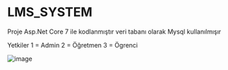 # LMS_SYSTEM

Proje Asp.Net Core 7 ile kodlanmıştır veri tabanı olarak Mysql kullanılmışır

Yetkiler
1 = Admin 
2 = Öğretmen
3 = Ögrenci


![image](https://user-images.githubusercontent.com/99049986/236584309-98f6335b-9fa3-4a6f-a1b9-2c8d51525cf6.png)
